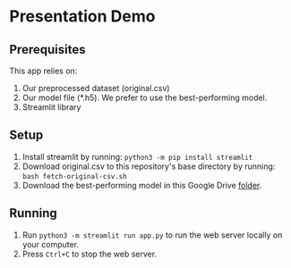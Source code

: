 # Presentation Demo

## Prerequisites

This app relies on:
1. Our preprocessed dataset (original.csv)
2. Our model file (\*.h5). We prefer to use the best-performing model.
3. Streamlit library

## Setup

1. Install streamlit by running: `python3 -m pip install streamlit`
2. Download original.csv to this repository's base directory by running: `bash fetch-original-csv.sh`
3. Download the best-performing model in this Google Drive [folder](https://drive.google.com/drive/folders/1lgG4LkhwK06ysk9o09jS8ABqopvbBQYz).

## Running

1. Run `python3 -m streamlit run app.py` to run the web server locally on your computer.
2. Press `Ctrl+C` to stop the web server.
